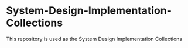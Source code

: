 # System-Design-Implementation-Collections
This repository is used as the System Design Implementation Collections
